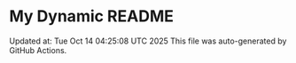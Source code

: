 # My Dynamic README
Updated at: Tue Oct 14 04:25:08 UTC 2025
This file was auto-generated by GitHub Actions.
